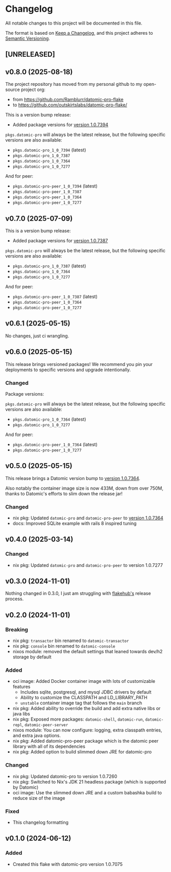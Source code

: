 # Changelog

All notable changes to this project will be documented in this file.

The format is based on [Keep a Changelog](https://keepachangelog.com/en/1.1.0/),
and this project adheres to [Semantic Versioning](https://semver.org/spec/v2.0.0.html).

## [UNRELEASED]

## v0.8.0 (2025-08-18)

The project repository has moved from my personal github to my open-source project org:

- from https://github.com/Ramblurr/datomic-pro-flake
- to https://github.com/outskirtslabs/datomic-pro-flake/

This is a version bump release:

- Added package versions for [version 1.0.7394](https://docs.datomic.com/changes/pro.html#1.0.7394)

`pkgs.datomic-pro` will always be the latest release, but the following specific versions are also available:

-  `pkgs.datomic-pro_1_0_7394` (latest)
-  `pkgs.datomic-pro_1_0_7387`
-  `pkgs.datomic-pro_1_0_7364`
-  `pkgs.datomic-pro_1_0_7277`

And for peer:

-  `pkgs.datomic-pro-peer_1_0_7394` (latest)
-  `pkgs.datomic-pro-peer_1_0_7387`
-  `pkgs.datomic-pro-peer_1_0_7364`
-  `pkgs.datomic-pro-peer_1_0_7277`

## v0.7.0 (2025-07-09)

This is a version bump release:

- Added package versions for [version 1.0.7387](https://docs.datomic.com/changes/pro.html#1.0.7387)

`pkgs.datomic-pro` will always be the latest release, but the following specific versions are also available:

-  `pkgs.datomic-pro_1_0_7387` (latest)
-  `pkgs.datomic-pro_1_0_7364`
-  `pkgs.datomic-pro_1_0_7277`

And for peer:

-  `pkgs.datomic-pro-peer_1_0_7387` (latest)
-  `pkgs.datomic-pro-peer_1_0_7364`
-  `pkgs.datomic-pro-peer_1_0_7277`

## v0.6.1 (2025-05-15)

No changes, just ci wrangling.

## v0.6.0 (2025-05-15)

This release brings versioned packages! We recommend you pin your deployments to specific versions and upgrade intentionally.

### Changed

Package versions:

`pkgs.datomic-pro` will always be the latest release, but the following specific versions are also available:

-  `pkgs.datomic-pro_1_0_7364` (latest)
-  `pkgs.datomic-pro_1_0_7277`

And for peer:

-  `pkgs.datomic-pro-peer_1_0_7364` (latest)
-  `pkgs.datomic-pro-peer_1_0_7277`

## v0.5.0 (2025-05-15)

This release brings a Datomic version bump to [version 1.0.7364](https://docs.datomic.com/changes/pro.html#1.0.7364).

Also notably the container image size is now 433M, down from over 750M, thanks to Datomic's efforts to slim down the release jar!

### Changed

- nix pkg: Updated `datomic-pro` and `datomic-pro-peer` to [version 1.0.7364](https://docs.datomic.com/changes/pro.html#1.0.7364)
- docs: Improved SQLite example with rails 8 inspired tuning

## v0.4.0 (2025-03-14)

### Changed

- nix pkg: Updated `datomic-pro` and `datomic-pro-peer` to version 1.0.7277

## v0.3.0 (2024-11-01)

Nothing changed in 0.3.0, I just am struggling with [flakehub's](https://flakehub.com/flake/ramblurr/datomic-pro?view=releases) release process.

## v0.2.0 (2024-11-01)

### Breaking

- nix pkg: `transactor` bin renamed to `datomic-transactor`
- nix pkg: `console` bin renamed to `datomic-console`
- nixos module: removed the default settings that leaned towards dev/h2 storage by default

### Added

- oci image: Added Docker container image with lots of customizable features
   - Includes sqlite, postgresql, and mysql JDBC drivers by default
   - Ability to customize the CLASSPATH and LD_LIBRARY_PATH
   - `unstable` container image tag that follows the `main` branch
- nix pkg: Added ability to override the build and add extra native libs or java libs
- nix pkg: Exposed more packages: `datomic-shell`, `datomic-run`, `datomic-repl`, `datomic-peer-server`
- nixos module: You can now configure: logging, extra classpath entries, and extra java options.
- nix pkg: Added datomic-pro-peer package which is the datomic peer library with all of its dependencies
- nix pkg: Added option to build slimmed down JRE for datomic-pro

### Changed

- nix pkg: Updated datomic-pro to version 1.0.7260
- nix pkg: Switched to Nix's JDK 21 headless package (which is supported by Datomic)
- oci image: Use the slimmed down JRE and a custom babashka build to reduce size of the image

### Fixed

- This changelog formatting

## v0.1.0 (2024-06-12)


### Added

- Created this flake with datomic-pro version 1.0.7075
